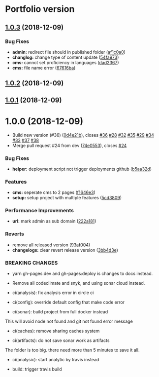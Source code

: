 # Portfolio version

## [1.0.3](https://github.com/kamontat/Portfolio/compare/v1.0.2...v1.0.3) (2018-12-09)


### Bug Fixes

* **admin:** redirect file should in published folder ([af1c0a0](https://github.com/kamontat/Portfolio/commit/af1c0a0))
* **changlog:** change type of content update ([54fa973](https://github.com/kamontat/Portfolio/commit/54fa973))
* **cms:** cannot set proficiency in languages ([dad2367](https://github.com/kamontat/Portfolio/commit/dad2367))
* **cms:** file name error ([67616ba](https://github.com/kamontat/Portfolio/commit/67616ba))

## [1.0.2](https://github.com/kamontat/Portfolio/compare/v1.0.1...v1.0.2) (2018-12-09)

## [1.0.1](https://github.com/kamontat/Portfolio/compare/v1.0.0...v1.0.1) (2018-12-09)

# 1.0.0 (2018-12-09)


* Build new version (#36) ([0d4e21b](https://github.com/kamontat/Portfolio/commit/0d4e21b)), closes [#36](https://github.com/kamontat/Portfolio/issues/36) [#28](https://github.com/kamontat/Portfolio/issues/28) [#32](https://github.com/kamontat/Portfolio/issues/32) [#35](https://github.com/kamontat/Portfolio/issues/35) [#29](https://github.com/kamontat/Portfolio/issues/29) [#34](https://github.com/kamontat/Portfolio/issues/34) [#33](https://github.com/kamontat/Portfolio/issues/33) [#37](https://github.com/kamontat/Portfolio/issues/37) [#38](https://github.com/kamontat/Portfolio/issues/38)
* Merge pull request #24 from dev ([74e0553](https://github.com/kamontat/Portfolio/commit/74e0553)), closes [#24](https://github.com/kamontat/Portfolio/issues/24)


### Bug Fixes

* **helper:** deployment script not trigger deployments github ([b5aa32d](https://github.com/kamontat/Portfolio/commit/b5aa32d))


### Features

* **cms:** seperate cms to 2 pages ([f1646e3](https://github.com/kamontat/Portfolio/commit/f1646e3))
* **setup:** setup project with multiple features ([5cd3809](https://github.com/kamontat/Portfolio/commit/5cd3809))


### Performance Improvements

* **url:** mark admin as sub domain ([222a181](https://github.com/kamontat/Portfolio/commit/222a181))


### Reverts

* remove all released version ([93af004](https://github.com/kamontat/Portfolio/commit/93af004))
* **changelogs:** clear revert release version ([3bb4d3e](https://github.com/kamontat/Portfolio/commit/3bb4d3e))


### BREAKING CHANGES

* yarn gh-pages:dev and gh-pages:deploy is changes to docs instead.
* Remove all codeclimate and snyk, and using sonar cloud instead.

* ci(analysis): fix analysis error in circle ci

* ci(config): override default config that make code error

* ci(sonar): build project from full docker instead

This will avoid node not found and git not found error message

* ci(caches): remove sharing caches system

* ci(artifacts): do not save sonar work as artifacts

The folder is too big. there need more than 5 minutes to save it all.

* ci(analysic): start analytic by travis instead

* build: trigger travis build
